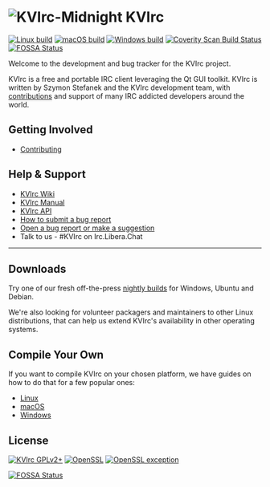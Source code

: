 # ![KVIrc-Midnight](https://github.com/kvirc/KVIrc/wiki/images/KVIrc-midnight.png) KVIrc

[![Linux build](https://github.com/kvirc/KVIrc/actions/workflows/build_linux_qt6.yml/badge.svg)](https://github.com/kvirc/KVIrc/actions/workflows/build_linux_qt6.yml)
[![macOS build](https://github.com/kvirc/KVIrc/actions/workflows/build_macos.yml/badge.svg)](https://github.com/kvirc/KVIrc/actions/workflows/build_macos.yml)
[![Windows build](https://github.com/kvirc/KVIrc/actions/workflows/build_windows.yml/badge.svg)](https://github.com/kvirc/KVIrc/actions/workflows/build_windows.yml)
[![Coverity Scan Build Status](https://scan.coverity.com/projects/6841/badge.svg)](https://scan.coverity.com/projects/kvirc-coverity)
[![FOSSA Status](https://app.fossa.com/api/projects/git%2Bgithub.com%2FRogueScholar%2FKVIrc.svg?type=shield)](https://app.fossa.com/projects/git%2Bgithub.com%2FRogueScholar%2FKVIrc?ref=badge_shield)

<!--![KVIrc logo](../master/data/icons/128x128/kvirc.png "KVIrc - The visual IRC client for the masses!") -->

Welcome to the development and bug tracker for the KVIrc project.

KVIrc is a free and portable IRC client leveraging the Qt GUI toolkit.
KVIrc is written by Szymon Stefanek and the KVIrc development team, with [contributions](https://github.com/kvirc/KVIrc/graphs/contributors) and support of many IRC addicted developers around the world.

## Getting Involved

* [Contributing](https://github.com/kvirc/KVIrc/wiki/Getting-involved-and-contributing)

## Help & Support

* [KVIrc Wiki](https://github.com/kvirc/KVIrc/wiki/home)
* [KVIrc Manual](http://www.kvirc.net/doc)
* [KVIrc API](http://www.kvirc.net/api)
* [How to submit a bug report](https://github.com/kvirc/KVIrc/wiki/Submitting-a-bug-report)
* [Open a bug report or make a suggestion](https://github.com/kvirc/KVIrc/issues)
* Talk to us - #KVIrc on Irc.Libera.Chat

---

## Downloads

Try one of our fresh off-the-press [nightly builds](https://github.com/kvirc/KVIrc/wiki/Downloading-KVIrcs-nightly-source-or-binaries) for Windows, Ubuntu and Debian.

We're also looking for volunteer packagers and maintainers to other Linux distributions, that can help us extend KVIrc's availability in other operating systems.

## Compile Your Own

If you want to compile KVIrc on your chosen platform, we have guides on how to do that for a few popular ones:

* [Linux](https://github.com/kvirc/KVIrc/wiki/installation)
* [macOS](https://github.com/kvirc/KVIrc/wiki/Compiling-KVIrc-on-macOS)
* [Windows](https://github.com/kvirc/KVIrc/wiki/Compiling-KVIrc-on-Windows)

## License

[![KVIrc GPLv2+](https://img.shields.io/badge/KVIrc-GPLv2+-blue.svg)](./COPYING)
[![OpenSSL](https://img.shields.io/badge/OpenSSL-Licence-orange.svg)](./doc/LICENSE-OPENSSL)
[![OpenSSL exception](https://img.shields.io/badge/OpenSSL-Exception-orange.svg)](./doc/LICENSE-OPENSSL)


[![FOSSA Status](https://app.fossa.com/api/projects/git%2Bgithub.com%2FRogueScholar%2FKVIrc.svg?type=large)](https://app.fossa.com/projects/git%2Bgithub.com%2FRogueScholar%2FKVIrc?ref=badge_large)